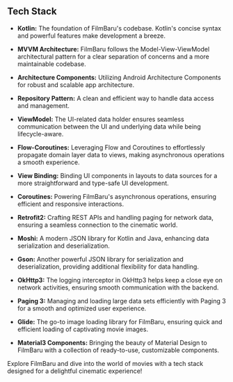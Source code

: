 ## Tech Stack

- **Kotlin:** The foundation of FilmBaru's codebase. Kotlin's concise syntax and powerful features make development a breeze.

- **MVVM Architecture:** FilmBaru follows the Model-View-ViewModel architectural pattern for a clear separation of concerns and a more maintainable codebase.

- **Architecture Components:** Utilizing Android Architecture Components for robust and scalable app architecture.

- **Repository Pattern:** A clean and efficient way to handle data access and management.

- **ViewModel:** The UI-related data holder ensures seamless communication between the UI and underlying data while being lifecycle-aware.

- **Flow-Coroutines:** Leveraging Flow and Coroutines to effortlessly propagate domain layer data to views, making asynchronous operations a smooth experience.

- **View Binding:** Binding UI components in layouts to data sources for a more straightforward and type-safe UI development.

- **Coroutines:** Powering FilmBaru's asynchronous operations, ensuring efficient and responsive interactions.

- **Retrofit2:** Crafting REST APIs and handling paging for network data, ensuring a seamless connection to the cinematic world.

- **Moshi:** A modern JSON library for Kotlin and Java, enhancing data serialization and deserialization.

- **Gson:** Another powerful JSON library for serialization and deserialization, providing additional flexibility for data handling.

- **OkHttp3:** The logging interceptor in OkHttp3 helps keep a close eye on network activities, ensuring smooth communication with the backend.

- **Paging 3:** Managing and loading large data sets efficiently with Paging 3 for a smooth and optimized user experience.

- **Glide:** The go-to image loading library for FilmBaru, ensuring quick and efficient loading of captivating movie images.

- **Material3 Components:** Bringing the beauty of Material Design to FilmBaru with a collection of ready-to-use, customizable components.

Explore FilmBaru and dive into the world of movies with a tech stack designed for a delightful cinematic experience!

